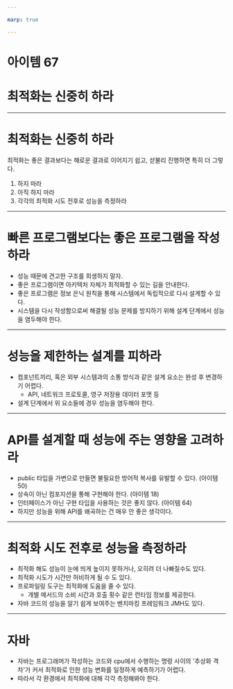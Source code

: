 ```yaml
---

marp: true

---
```


# 아이템 67
# 최적화는 신중히 하라

---

# 최적화는 신중히 하라

최적화는 좋은 결과보다는 해로운 결과로 이어지기 쉽고, 섣불리 진행하면 특히 더 그렇다.

1. 하지 마라
2. 아직 하지 마라
3. 각각의 최적화 시도 전후로 성능을 측정하라

---

# 빠른 프로그램보다는 좋은 프로그램을 작성하라

* 성능 때문에 견고한 구조를 희생하지 말자.
* 좋은 프로그램이면 아키텍처 자체가 최적화할 수 있는 길을 안내한다.
* 좋은 프로그램은 정보 은닉 원칙을 통해 시스템에서 독립적으로 다시 설계할 수 있다.
* 시스템을 다시 작성함으로써 해결될 성능 문제를 방지하기 위해 설계 단계에서 성능을 염두해야 한다.

---

# 성능을 제한하는 설계를 피하라

* 컴포넌트끼리, 혹은 외부 시스템과의 소통 방식과 같은 설계 요소는 완성 후 변경하기 어렵다.
    * API, 네트워크 프로토콜, 영구 저장용 데이터 포맷 등
* 설계 단계에서 위 요소들에 경우 성능을 염두해야 한다.

---

# API를 설계할 때 성능에 주는 영향을 고려하라

* public 타입을 가변으로 만들면 불필요한 방어적 복사를 유발할 수 있다. (아이템 50)
* 상속이 아닌 컴포지션을 통해 구현해야 한다. (아이템 18)
* 인터페이스가 아닌 구현 타입을 사용하는 것은 좋지 않다. (아이템 64)
* 하지만 성능을 위해 API를 왜곡하는 건 매우 안 좋은 생각이다.

---

# 최적화 시도 전후로 성능을 측정하라

* 최적화 해도 성능이 눈에 띄게 높이지 못하거나, 오히려 더 나빠질수도 있다.
* 최적화 시도가 시간만 허비하게 될 수 도 있다.
* 프로파일링 도구는 최적화에 도움을 줄 수 있다.
    * 개별 메서드의 소비 시간과 호출 횟수 같은 런타임 정보를 제공한다.
* 자바 코드의 성능을 알기 쉽게 보여주는 벤치마킹 프레임워크 JMH도 있다.

---

# 자바

* 자바는 프로그래머가 작성하는 코드와 cpu에서 수행하는 명령 사이의 '추상화 격차'가 커서 최적화로 인한 성능 변화를 일정하게 예측하기가 어렵다.
* 따라서 각 환경에서 최적화에 대해 각각 측정해봐야 한다.

